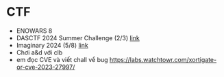 # CTF
- ENOWARS 8 
- DASCTF 2024 Summer Challenge (2/3) [link](https://github.com/wan-04/CTF-2024/tree/main/DASCTF2024-SUMMER)
- Imaginary 2024 (5/8) [link](https://github.com/wan-04/CTF-2024/tree/main/imginary2024/pwn)
- Chơi a&d với clb
- em đọc CVE và viết chall về bug https://labs.watchtowr.com/xortigate-or-cve-2023-27997/
